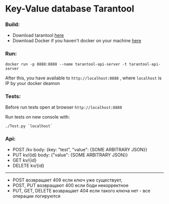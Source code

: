 # Key-Value database Tarantool


### Build:
- Download tarantool [here](https://www.tarantool.io/ru/)
- Download Docker if you haven't docker on your machine [here](https://www.docker.com/products/docker-desktop)

### Run:
```
docker run -p 8888:8888 --name tarantool-api-server -t tarantool-api-server
```
After this, you have available to `http://localhost:8888` , where `localhost` is IP by your docker deamon

### Tests:
Before run tests open at browser `http://localhost:8888`

Run tests on new console with:
```
./Test.py `localhost`
```

### Api:
- POST /kv body: {key: "test", "value": {SOME ARBITRARY JSON}}
- PUT kv/{id} body: {"value": {SOME ARBITRARY JSON}}
- GET kv/{id}
- DELETE kv/{id}

-----------------------------------------------------------------------------

- POST возвращает 409 если ключ уже существует,
- POST, PUT возвращают 400 если боди некорректное
- PUT, GET, DELETE возвращает 404 если такого ключа нет - все операции логируются
